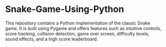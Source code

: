 # Snake-Game-Using-Python
This repository contains a Python implementation of the classic Snake game. It is built using Pygame and offers features such as intuitive controls, score tracking, collision detection, game over screen, difficulty levels, sound effects, and a high score leaderboard.

